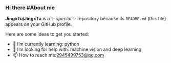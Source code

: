 ### Hi there #About me


**JingxTu/JingxTu** is a ✨ _special_ ✨ repository because its `README.md` (this file) appears on your GitHub profile.

Here are some ideas to get you started:

- 🌱 I’m currently learning: python
- 🤔 I’m looking for help with: machine vision and deep learning
- 📫 How to reach me:2945499753@qq.com 


